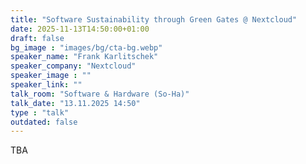 ```yaml
---
title: "Software Sustainability through Green Gates @ Nextcloud"
date: 2025-11-13T14:50:00+01:00
draft: false
bg_image : "images/bg/cta-bg.webp"
speaker_name: "Frank Karlitschek"
speaker_company: "Nextcloud"
speaker_image : ""
speaker_link: ""
talk_room: "Software & Hardware (So-Ha)"
talk_date: "13.11.2025 14:50"
type : "talk"
outdated: false
---
```


TBA
